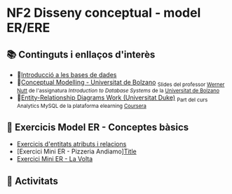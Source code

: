 # NF2 Disseny conceptual - model ER/ERE

## :books: Continguts i enllaços d'interès

* :closed_book:[Introducció a les bases de dades](continguts/NF2-DissenyConceptual_EntitatRelacio.pdf)
* :closed_book:[Conceptual Modelling - Universitat de Bolzano](continguts/IBDs1011-conceptual-modeling-universitat-bolzano.pdf) <sub>Slides del professor [Werner Nutt](http://www.inf.unibz.it/~nutt) de l'assignatura *Introduction to Database Systems* de la [Universitat de Bolzano](http://www.inf.unibz.it/)</sub>
* :link:[Entity-Relationship Diagrams Work (Universitat Duke)](http://www.inf.unibz.it/~nutt/Teaching/IDBs1011/idbs-slides.html) <sub>Part del curs Analytics MySQL de la plataforma elearning [Coursera](https://www.coursera.org)</sub>

## :notebook: Exercicis Model ER - Conceptes bàsics
* [Exercicis d'entitats atributs i relacions](exercicis/NF2-exercicis-entitats-atributs-relacions.md)
* [Exercici Mini ER - Pizzeria Andiamo][Title](exercicis/NF2-exercicis-MiniER-Pizzeria.md)
* [Exercici Mini ER - La Volta](<exercicis/NF2-exercicis-MiniER-La Volta.md>)
  
## :pencil: Activitats